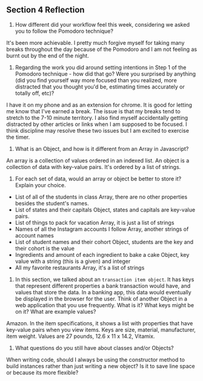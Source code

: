 ## Section 4 Reflection

1. How different did your workflow feel this week, considering we asked you to follow the Pomodoro technique?

It's been more achievable. I pretty much forgive myself for taking many breaks throughout the day because of the Pomodoro and I am not feeling as burnt out by the end of the night.

1. Regarding the work you did around setting intentions in Step 1 of the Pomodoro technique - how did that go? Were you surprised by anything (did you find yourself way more focused than you realized, more distracted that you thought you'd be, estimating times accurately or totally off, etc)?

I have it on my phone and as an extension for chrome. It is good for letting me know that I've earned a break. The issue is that my breaks tend to stretch to the 7-10 minute territory. I also find myself accidentally getting distracted by other articles or links when I am supposed to be focused. I think discipline may resolve these two issues but I am excited to exercise the timer.


1. What is an Object, and how is it different from an Array in Javascript?

An array is a collection of values ordered in an indexed list.
An object is a collection of data with key-value pairs. It's ordered by a list of strings.

1. For each set of data, would an array or object be better to store it? Explain your choice.

  * List of all of the students in class
  Array, there are no other properties besides the student's names.
  * List of states and their capitals
  Object, states and capitals are key-value pairs.
  * List of things to pack for vacation
  Array, it is just a list of strings
  * Names of all the Instagram accounts I follow
  Array, another strings of account names
  * List of student names and their cohort
  Object, students are the key and their cohort is the value
  * Ingredients and amount of each ingredient to bake a cake
  Object, key value with a string (this is a given) and integer
  * All my favorite restaurants
  Array, it's a list of strings

1. In this section, we talked about an `transaction item object`. It has keys that represent different properties a bank transaction would have, and values that store the data. In a banking app, this data would eventually be displayed in the browser for the user. Think of another Object in a web application that you use frequently. What is it? What keys might be on it? What are example values?

Amazon. In the item specifications, it shows a list with properties that have key-value pairs when you view items. Keys are size, material, manufacturer, item weight. Values are 27 pounds, 12.6 x 11 x 14.2, Vitamix.

1. What questions do you still have about classes and/or Objects?

When writing code, should I always be using the constructor method to build instances rather than just writing a new object? Is it to save line space or because its more flexible?
